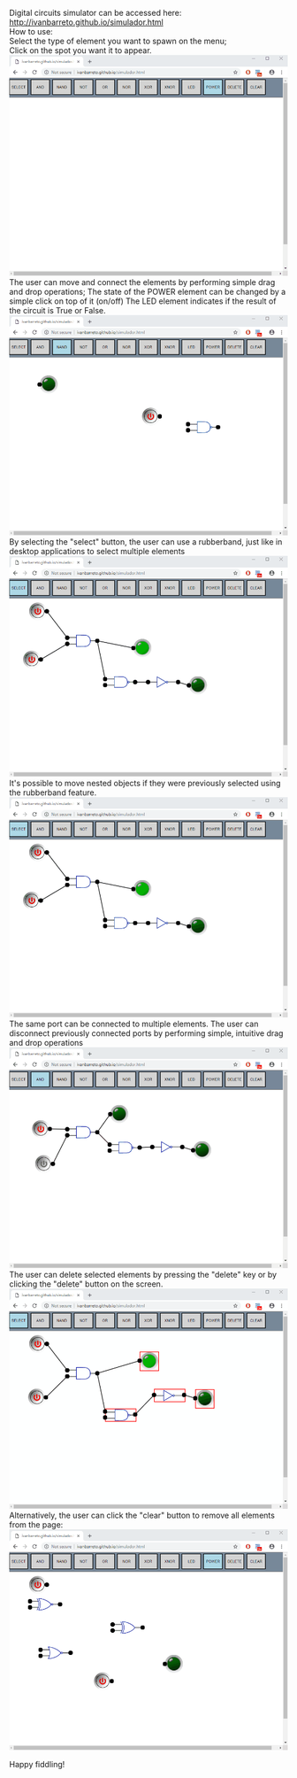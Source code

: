Digital circuits simulator can be accessed here:  
http://ivanbarreto.github.io/simulador.html  
How to use:  
Select the type of element you want to spawn on the menu;  
Click on the spot you want it to appear.  
![](img/selectspawn.gif)
The user can move and connect the elements by performing simple drag and drop operations;    The state of the POWER element can be changed by a simple click on top of it (on/off)  The LED element indicates if the result of the circuit is True or False.
![](img/moveconnect.gif)
By selecting the "select" button, the user can use a rubberband, just like in desktop applications to select multiple elements
![](img/rubberbandandmove.gif)
It's possible to move nested objects if they were previously selected using the rubberband feature.
![](img/rubberbandandmove.gif)
The same port can be connected to multiple elements.  The user can disconnect previously connected ports by performing simple, intuitive drag and drop operations
![](img/multipleselect.gif)
The user can delete selected elements by pressing the "delete" key or by clicking the "delete" button on the screen.
![](img/deleting.gif)
Alternatively, the user can click the "clear" button to remove all elements from the page:
![](img/clear.gif)


Happy fiddling!
